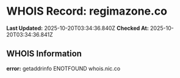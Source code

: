 # WHOIS Record: regimazone.co

**Last Updated:** 2025-10-20T03:34:36.840Z
**Checked At:** 2025-10-20T03:34:36.841Z

## WHOIS Information

**error:** getaddrinfo ENOTFOUND whois.nic.co

